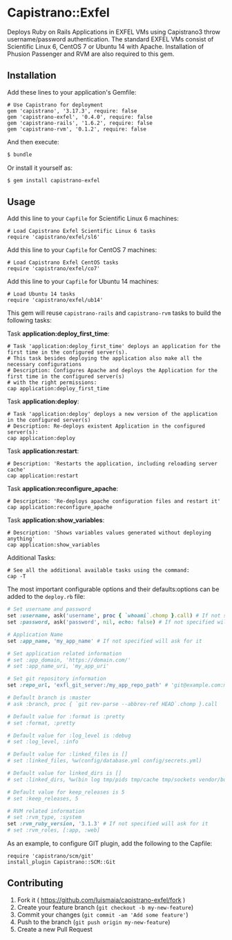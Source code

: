 # Capistrano::Exfel

Deploys Ruby on Rails Applications in EXFEL VMs using Capistrano3 throw username/password authentication.
The standard EXFEL VMs consist of Scientific Linux 6, CentOS 7 or Ubuntu 14 with Apache.
Installation of Phusion Passenger and RVM are also required to this gem.

## Installation

Add these lines to your application's Gemfile:

    # Use Capistrano for deployment
    gem 'capistrano', '3.17.3', require: false
    gem 'capistrano-exfel', '0.4.0', require: false
    gem 'capistrano-rails', '1.6.2', require: false
    gem 'capistrano-rvm', '0.1.2', require: false


And then execute:

```bash
$ bundle
```
Or install it yourself as:

```bash
$ gem install capistrano-exfel
```

## Usage

Add this line to your `Capfile` for Scientific Linux 6 machines:

    # Load Capistrano Exfel Scientific Linux 6 tasks
    require 'capistrano/exfel/sl6'

Add this line to your `Capfile` for CentOS 7 machines:

    # Load Capistrano Exfel CentOS tasks
    require 'capistrano/exfel/co7'

Add this line to your `Capfile` for Ubuntu 14 machines:

    # Load Ubuntu 14 tasks
    require 'capistrano/exfel/ub14'


This gem will reuse `capistrano-rails` and `capistrano-rvm` tasks to build the following tasks:

Task **application:deploy_first_time**:

    # Task 'application:deploy_first_time' deploys an application for the first time in the configured server(s).
    # This task besides deploying the application also make all the necessary configurations
    # Description: Configures Apache and deploys the Application for the first time in the configured server(s)
    # with the right permissions:
    cap application:deploy_first_time

Task **application:deploy**:

    # Task 'application:deploy' deploys a new version of the application in the configured server(s)
    # Description: Re-deploys existent Application in the configured server(s):
    cap application:deploy

Task **application:restart**:

    # Description: 'Restarts the application, including reloading server cache'
    cap application:restart

Task **application:reconfigure_apache**:

    # Description: 'Re-deploys apache configuration files and restart it'
    cap application:reconfigure_apache

Task **application:show_variables**:

    # Description: 'Shows variables values generated without deploying anything'
    cap application:show_variables

Additional Tasks:

    # See all the additional available tasks using the command:
    cap -T

The most important configurable options and their defaults:options can be added to the `deploy.rb` file:

```ruby
# Set username and password
set :username, ask('username', proc { `whoami`.chomp }.call) # If not specified will ask for it proposing the current user
set :password, ask('password', nil, echo: false) # If not specified will ask for it

# Application Name
set :app_name, 'my_app_name' # If not specified will ask for it

# Set application related information
# set :app_domain, 'https://domain.com/'
# set :app_name_uri, 'my_app_uri'

# Set git repository information
set :repo_url, 'exfl_git_server:/my_app_repo_path' # 'git@example.com:me/my_repo.git'

# Default branch is :master
# ask :branch, proc { `git rev-parse --abbrev-ref HEAD`.chomp }.call

# Default value for :format is :pretty
# set :format, :pretty

# Default value for :log_level is :debug
# set :log_level, :info

# Default value for :linked_files is []
# set :linked_files, %w(config/database.yml config/secrets.yml)

# Default value for linked_dirs is []
# set :linked_dirs, %w(bin log tmp/pids tmp/cache tmp/sockets vendor/bundle public/system)

# Default value for keep_releases is 5
# set :keep_releases, 5

# RVM related information
# set :rvm_type, :system
set :rvm_ruby_version, '3.1.3' # If not specified will ask for it
# set :rvm_roles, [:app, :web]
```

As an example, to configure GIT plugin, add the following to the Capfile:

    require 'capistrano/scm/git'
    install_plugin Capistrano::SCM::Git

## Contributing

1. Fork it ( https://github.com/luismaia/capistrano-exfel/fork )
2. Create your feature branch (`git checkout -b my-new-feature`)
3. Commit your changes (`git commit -am 'Add some feature'`)
4. Push to the branch (`git push origin my-new-feature`)
5. Create a new Pull Request
